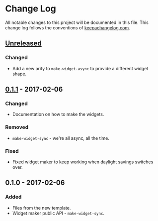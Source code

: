# Change Log
All notable changes to this project will be documented in this file. This change log follows the conventions of [keepachangelog.com](http://keepachangelog.com/).

## [Unreleased]
### Changed
- Add a new arity to `make-widget-async` to provide a different widget shape.

## [0.1.1] - 2017-02-06
### Changed
- Documentation on how to make the widgets.

### Removed
- `make-widget-sync` - we're all async, all the time.

### Fixed
- Fixed widget maker to keep working when daylight savings switches over.

## 0.1.0 - 2017-02-06
### Added
- Files from the new template.
- Widget maker public API - `make-widget-sync`.

[Unreleased]: https://github.com/your-name/quartzite-test/compare/0.1.1...HEAD
[0.1.1]: https://github.com/your-name/quartzite-test/compare/0.1.0...0.1.1
